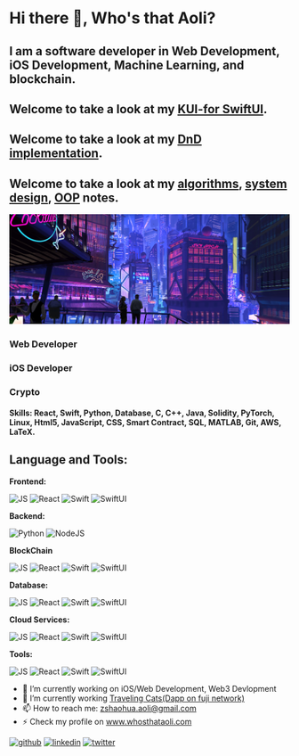 # Hi there 👋, Who's that Aoli?
## I am a software developer in Web Development, iOS Development, Machine Learning, and blockchain.

## Welcome to take a look at my [KUI-for SwiftUI](https://github.com/WhosthatAoli/KUI-for-SwiftUI).

## Welcome to take a look at my [DnD implementation](https://github.com/WhosthatAoli/Native-Drag-Drop).

## Welcome to take a look at my [algorithms](https://github.com/WhosthatAoli/Algorithms), [system design](https://github.com/WhosthatAoli/System-Design), [OOP](https://github.com/WhosthatAoli/OOP--) notes.

![*I am software engineer*](https://github.com/WhosthatAoli/WhosthatAoli/blob/main/images/banner.png)

### Web Developer
### iOS Developer
### Crypto

#### Skills: React, Swift, Python, Database, C, C++, Java, Solidity, PyTorch, Linux, Html5, JavaScript, CSS, Smart Contract, SQL, MATLAB, Git, AWS, LaTeX.

## Language and Tools:

**Frontend:**
  
  <img src='https://github.com/WhosthatAoli/WhosthatAoli/assets/54309838/200ea5a5-82f6-4805-a21c-bca24ccfe983' alt='JS' height='80'>
    <img src='https://github.com/WhosthatAoli/WhosthatAoli/assets/54309838/5aa5f002-8fb8-4690-aaa0-599c8810030b' alt='React' height='80'>
      <img src='https://github.com/WhosthatAoli/WhosthatAoli/assets/54309838/dd0b525b-4cb0-4029-bf92-d1d33baf0f66' alt='Swift' height='80'>
        <img src='https://github.com/WhosthatAoli/WhosthatAoli/assets/54309838/70e07f2f-e81a-4599-9939-dc286e93e937' alt='SwiftUI' height='80'>

**Backend:**
  
  <img src='https://github.com/WhosthatAoli/WhosthatAoli/assets/54309838/54a9ecf3-a134-49fa-ad90-ded0738b7fc8' alt='Python' height='80'>
    <img src='https://github.com/WhosthatAoli/WhosthatAoli/assets/54309838/f81f848d-4f31-452f-bd77-a207463e3bb2' alt='NodeJS' height='80'>
        
**BlockChain**
  
  <img src='https://github.com/WhosthatAoli/WhosthatAoli/assets/54309838/200ea5a5-82f6-4805-a21c-bca24ccfe983' alt='JS' height='80'>
    <img src='https://github.com/WhosthatAoli/WhosthatAoli/assets/54309838/5aa5f002-8fb8-4690-aaa0-599c8810030b' alt='React' height='80'>
      <img src='https://github.com/WhosthatAoli/WhosthatAoli/assets/54309838/dd0b525b-4cb0-4029-bf92-d1d33baf0f66' alt='Swift' height='80'>
        <img src='https://github.com/WhosthatAoli/WhosthatAoli/assets/54309838/70e07f2f-e81a-4599-9939-dc286e93e937' alt='SwiftUI' height='80'>

**Database:**
  
  <img src='https://github.com/WhosthatAoli/WhosthatAoli/assets/54309838/200ea5a5-82f6-4805-a21c-bca24ccfe983' alt='JS' height='80'>
    <img src='https://github.com/WhosthatAoli/WhosthatAoli/assets/54309838/5aa5f002-8fb8-4690-aaa0-599c8810030b' alt='React' height='80'>
      <img src='https://github.com/WhosthatAoli/WhosthatAoli/assets/54309838/dd0b525b-4cb0-4029-bf92-d1d33baf0f66' alt='Swift' height='80'>
        <img src='https://github.com/WhosthatAoli/WhosthatAoli/assets/54309838/70e07f2f-e81a-4599-9939-dc286e93e937' alt='SwiftUI' height='80'>


**Cloud Services:**
  
  <img src='https://github.com/WhosthatAoli/WhosthatAoli/assets/54309838/200ea5a5-82f6-4805-a21c-bca24ccfe983' alt='JS' height='80'>
    <img src='https://github.com/WhosthatAoli/WhosthatAoli/assets/54309838/5aa5f002-8fb8-4690-aaa0-599c8810030b' alt='React' height='80'>
      <img src='https://github.com/WhosthatAoli/WhosthatAoli/assets/54309838/dd0b525b-4cb0-4029-bf92-d1d33baf0f66' alt='Swift' height='80'>
        <img src='https://github.com/WhosthatAoli/WhosthatAoli/assets/54309838/70e07f2f-e81a-4599-9939-dc286e93e937' alt='SwiftUI' height='80'>

**Tools:**
  
  <img src='https://github.com/WhosthatAoli/WhosthatAoli/assets/54309838/200ea5a5-82f6-4805-a21c-bca24ccfe983' alt='JS' height='80'>
    <img src='https://github.com/WhosthatAoli/WhosthatAoli/assets/54309838/5aa5f002-8fb8-4690-aaa0-599c8810030b' alt='React' height='80'>
      <img src='https://github.com/WhosthatAoli/WhosthatAoli/assets/54309838/dd0b525b-4cb0-4029-bf92-d1d33baf0f66' alt='Swift' height='80'>
        <img src='https://github.com/WhosthatAoli/WhosthatAoli/assets/54309838/70e07f2f-e81a-4599-9939-dc286e93e937' alt='SwiftUI' height='80'>



  


  

- 🔭 I’m currently working on iOS/Web Development, Web3 Devlopment 
- 🌱 I’m currently working [Traveling Cats(Dapp on fuji network)](https://lucky-cats.vercel.app)
- 📫 How to reach me: zshaohua.aoli@gmail.com 
- ⚡ Check my profile on www.whosthataoli.com


[<img src='https://cdn.jsdelivr.net/npm/simple-icons@3.0.1/icons/github.svg' alt='github' height='40'>](https://github.com/WhosthatAoli)  [<img src='https://cdn.jsdelivr.net/npm/simple-icons@3.0.1/icons/linkedin.svg' alt='linkedin' height='40'>](https://www.linkedin.com/in/Shaohua-Zhang/)  [<img src='https://cdn.jsdelivr.net/npm/simple-icons@3.0.1/icons/twitter.svg' alt='twitter' height='40'>](https://twitter.com/shenlangaoli)  

